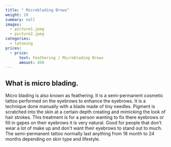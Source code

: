 ```yaml
---
title: " Microblading Brows"
weight: 20
summary: null
images:
  - picture1.jpeg
  - picture2.jpeg
categories:
  - tatooing
prices:
  - price:
      text: Feathering / Microblading Brows
      amount: 450
---
```

## What is micro blading.

Micro blading is also known as feathering. It is a semi-permanent cosmetic tattoo performed on the eyebrows to enhance the eyebrows. It is a technique done manually with a blade made of tiny needles. Pigment is scratched into the skin at a certain depth creating and mimicking the look of hair strokes. This treatment is for a person wanting to fix there eyebrows or fill in gapes on their eyebrows it is very natural. Good for people that don't wear a lot of make up and don't want their eyebrows to stand out to much. The semi-permanent tattoo normally last anything from 18 month to 24 months depending on skin type and lifestyle.
